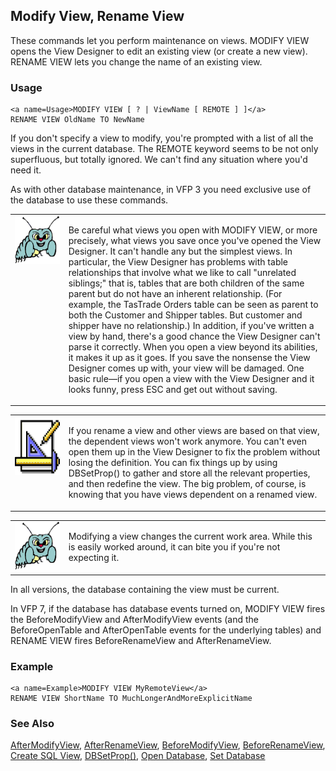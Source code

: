 ## <a name=Title>Modify View, Rename View</a>
<a name=Introduction>These commands let you perform maintenance on views. MODIFY VIEW opens the View Designer to edit an existing view (or create a new view). RENAME VIEW lets you change the name of an existing view.</a>
### Usage

```foxpro
<a name=Usage>MODIFY VIEW [ ? | ViewName [ REMOTE ] ]</a>
RENAME VIEW OldName TO NewName
```
<a name=Body>If you don't specify a view to modify, you're prompted with a list of all the views in the current database. The REMOTE keyword seems to be not only superfluous, but totally ignored. We can't find any situation where you'd need it.</a>

As with other database maintenance, in VFP 3 you need exclusive use of the database to use these commands. 

<table>
<tr>
  <td width="17%" valign="top">
<img  width="95" height="77" src="bug.gif">
  </td>
  
  <td width="83%">
  <p>Be careful what views you open with MODIFY VIEW, or more precisely, what views you save once you've opened the View Designer. It can't handle any but the simplest views. In particular, the View Designer has problems with table relationships that involve what we like to call &quot;unrelated siblings;&quot; that is, tables that are both children of the same parent but do not have an inherent relationship. (For example, the TasTrade Orders table can be seen as parent to both the Customer and Shipper tables. But customer and shipper have no relationship.)  In addition, if you've written a view by hand, there's a good chance the View Designer can't parse it correctly. When you open a view beyond its abilities, it makes it up as it goes. If you save the nonsense the View Designer comes up with, your view will be damaged. One basic rule&mdash;if you open a view with the View Designer and it looks funny, press ESC and get out without saving.</p>
  </td>
  
 </tr>
</table>

<table>
<tr>
  <td width="17%" valign="top">
<img  width="94" height="94" src="design.gif">
  </td>
  
  <td width="83%">
  <p>If you rename a view and other views are based on that view, the dependent views won't work anymore. You can't even open them up in the View Designer to fix the problem without losing the definition. You can fix things up by using DBSetProp() to gather and store all the relevant properties, and then redefine the view. The big problem, of course, is knowing that you have views dependent on a renamed view.</p>
  </td>
  
 </tr>
</table>

<table>
<tr>
  <td width="17%" valign="top">
<img  width="95" height="78" src="bug.gif">
  </td>
  
  <td width="83%">
  <p>Modifying a view changes the current work area. While this is easily worked around, it can bite you if you're not expecting it.</p>
  </td>
  
 </tr>
</table>

In all versions, the database containing the view must be current.

In VFP 7, if the database has database events turned on, MODIFY VIEW fires the BeforeModifyView and AfterModifyView events (and the BeforeOpenTable and AfterOpenTable events for the underlying tables) and RENAME VIEW fires BeforeRenameView and AfterRenameView.
### Example

```foxpro
<a name=Example>MODIFY VIEW MyRemoteView</a>
RENAME VIEW ShortName TO MuchLongerAndMoreExplicitName
```

### See Also

[AfterModifyView](s4g850.md), [AfterRenameView](s4g853.md), [BeforeModifyView](s4g850.md), [BeforeRenameView](s4g853.md), [Create SQL View](s4g353.md), [DBSetProp()](s4g350.md), [Open Database](s4g316.md), [Set Database](s4g317.md)
